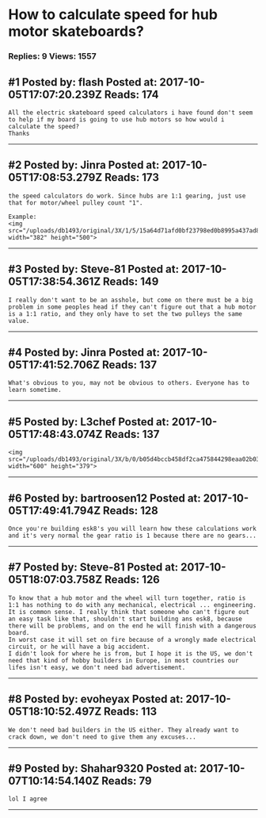 # How to calculate speed for hub motor skateboards?

### Replies: 9 Views: 1557

## \#1 Posted by: flash Posted at: 2017-10-05T17:07:20.239Z Reads: 174

```
All the electric skateboard speed calculators i have found don't seem to help if my board is going to use hub motors so how would i calculate the speed?
Thanks
```

---
## \#2 Posted by: Jinra Posted at: 2017-10-05T17:08:53.279Z Reads: 173

```
the speed calculators do work. Since hubs are 1:1 gearing, just use that for motor/wheel pulley count "1".

Example:
<img src="/uploads/db1493/original/3X/1/5/15a64d71afd0bf23798ed0b8995a437ad8d361bb.png" width="382" height="500">
```

---
## \#3 Posted by: Steve-81 Posted at: 2017-10-05T17:38:54.361Z Reads: 149

```
I really don't want to be an asshole, but come on there must be a big problem in some peoples head if they can't figure out that a hub motor is a 1:1 ratio, and they only have to set the two pulleys the same value.
```

---
## \#4 Posted by: Jinra Posted at: 2017-10-05T17:41:52.706Z Reads: 137

```
What's obvious to you, may not be obvious to others. Everyone has to learn sometime.
```

---
## \#5 Posted by: L3chef Posted at: 2017-10-05T17:48:43.074Z Reads: 137

```
<img src="/uploads/db1493/original/3X/b/0/b05d4bccb458df2ca475844298eaa02b0365c01d.png" width="600" height="379">
```

---
## \#6 Posted by: bartroosen12 Posted at: 2017-10-05T17:49:41.794Z Reads: 128

```
Once you're building esk8's you will learn how these calculations work and it's very normal the gear ratio is 1 because there are no gears...
```

---
## \#7 Posted by: Steve-81 Posted at: 2017-10-05T18:07:03.758Z Reads: 126

```
To know that a hub motor and the wheel will turn together, ratio is 1:1 has nothing to do with any mechanical, electrical ... engineering. It is common sense. I really think that someone who can't figure out an easy task like that, shouldn't start building ans esk8, because there will be problems, and on the end he will finish with a dangerous board.
In worst case it will set on fire because of a wrongly made electrical circuit, or he will have a big accident.
I didn't look for where he is from, but I hope it is the US, we don't need that kind of hobby builders in Europe, in most countries our lifes isn't easy, we don't need bad advertisement.
```

---
## \#8 Posted by: evoheyax Posted at: 2017-10-05T18:10:52.497Z Reads: 113

```
We don't need bad builders in the US either. They already want to crack down, we don't need to give them any excuses...
```

---
## \#9 Posted by: Shahar9320 Posted at: 2017-10-07T10:14:54.140Z Reads: 79

```
lol I agree
```

---
